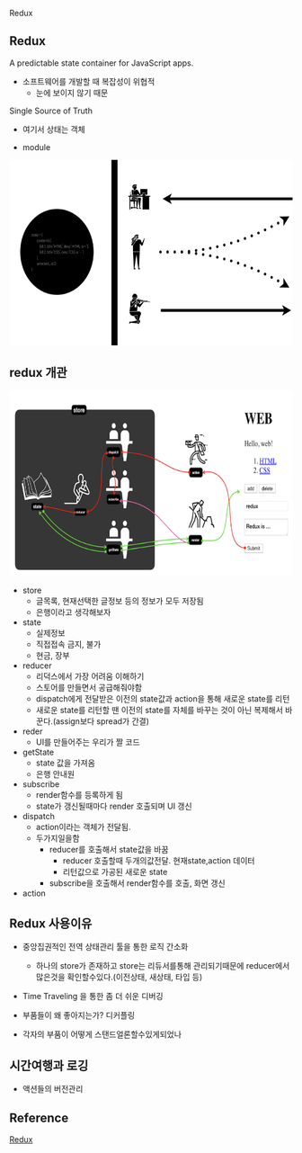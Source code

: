 Redux

## Redux
A predictable state container for JavaScript apps.

- 소프트웨어를 개발할 때 복잡성이 위협적
  - 눈에 보이지 않기 때문

Single Source of Truth
- 여기서 상태는 객체

- module


<img src="..\image\redux\redux.png" width="600" height="330">

## redux 개관
<img src="..\image\redux\redux2.png" width="600" height="330">

- store
  - 글목록, 현재선택한 글정보 등의 정보가 모두 저장됨
  - 은행이라고 생각해보자
- state
  - 실제정보
  - 직접접속 금지, 불가
  - 현금, 장부
- reducer
  - 리덕스에서 가장 어려움 이해하기
  - 스토어를 만들면서 공급해줘야함
  - dispatch에게 전달받은 이전의 state값과 action을 통해 새로운 state를 리턴
  - 새로운 state를 리턴할 땐 이전의 state를 자체를 바꾸는 것이 아닌 복제해서 바꾼다.(assign보다 spread가 간결)
- reder
  - UI를 만들어주는 우리가 짤 코드
- getState
  - state 값을 가져옴
  - 은행 안내원
- subscribe
  - render함수를 등록하게 됨
  - state가 갱신될때마다 render 호출되며 UI 갱신
- dispatch
  - action이라는 객체가 전달됨.
  - 두가지일을함
    - reducer를 호출해서 state값을 바꿈
      - reducer 호출할때 두개의값전달. 현재state,action 데이터
      - 리턴값으로 가공된 새로운 state
    - subscribe을 호출해서 render함수를 호출, 화면 갱신
- action

## Redux 사용이유
- 중앙집권적인 전역 상태관리 툴을 통한 로직 간소화
  - 하나의 store가 존재하고 store는 리듀서를통해 관리되기때문에 reducer에서 많은것을 확인할수있다.(이전상태, 새상태, 타입 등)
- Time Traveling 을 통한 좀 더 쉬운 디버깅

- 부품들이 왜 좋아지는가? 디커플링
- 각자의 부품이 어떻게 스탠드얼론할수있게되었나

## 시간여행과 로깅 
- 액션들의 버전관리
## Reference <!-- omit in toc -->
[Redux](https://opentutorials.org/course/4901)
